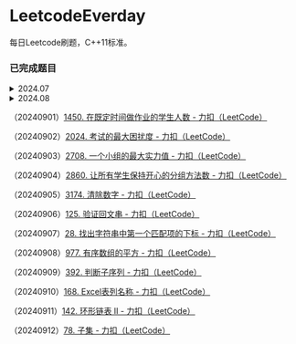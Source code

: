 # LeetcodeEverday

每日Leetcode刷题，C++11标准。



### 已完成题目

<details>
<summary>2024.07</summary>
-<a href="https://leetcode.cn/problems/minimum-rectangles-to-cover-points/description/" title="3111. 覆盖所有点的最少矩形数目 - 力扣（LeetCode）">3111. 覆盖所有点的最少矩形数目 - 力扣（LeetCode）</a>
</details>


<details>
<summary>2024.08</summary>
- <a href="https://leetcode.cn/problems/uOAnQW/description/" title="LCP 40. 心算挑战 - 力扣（LeetCode）">LCP 40. 心算挑战 - 力扣（LeetCode）</a><br>
- <a href="https://leetcode.cn/problems/right-triangles/description/" title="3128. 直角三角形 - 力扣（LeetCode）">3128. 直角三角形 - 力扣（LeetCode）</a><br>
- <a href="https://leetcode.cn/problems/maximum-points-inside-the-square/description/" title="3143. 正方形中的最多点数 - 力扣（LeetCode）">3143. 正方形中的最多点数 - 力扣（LeetCode）</a><br>
- <a href="https://leetcode.cn/problems/find-the-number-of-winning-players/description/" title="100381. 求出胜利玩家的数目 - 力扣（LeetCode）">100381. 求出胜利玩家的数目 - 力扣（LeetCode）</a><br>
- <a href="https://leetcode.cn/problems/minimum-number-of-flips-to-make-binary-grid-palindromic-i/description/" title="100387. 最少翻转次数使二进制矩阵回文 I - 力扣（LeetCode）">100387. 最少翻转次数使二进制矩阵回文 I - 力扣（LeetCode）</a><br>
- <a href="https://leetcode.cn/problems/minimum-number-of-flips-to-make-binary-grid-palindromic-ii/description/" title="100385. 最少翻转次数使二进制矩阵回文 II - 力扣（LeetCode）">100385. 最少翻转次数使二进制矩阵回文 II - 力扣（LeetCode）</a><br>
- <a href="https://leetcode.cn/problems/subtree-of-another-tree/description/" title="572. 另一棵树的子树 - 力扣（LeetCode）">572. 另一棵树的子树 - 力扣（LeetCode）</a><br>
- <a href="https://leetcode.cn/problems/non-negative-integers-without-consecutive-ones/description/" title="600. 不含连续1的非负整数 - 力扣（LeetCode）">600. 不含连续1的非负整数 - 力扣（LeetCode）</a><br>
- <a href="https://leetcode.cn/problems/find-numbers-with-even-number-of-digits/description/" title="1295. 统计位数为偶数的数字 - 力扣（LeetCode）">1295. 统计位数为偶数的数字 - 力扣（LeetCode）</a><br>
- <a href="https://leetcode.cn/problems/majority-element/?envType=study-plan-v2&envId=top-interview-150" title="169. 多数元素 - 力扣（LeetCode）">169. 多数元素 - 力扣（LeetCode）</a><br>
- <a href="https://leetcode.cn/problems/find-the-integer-added-to-array-i/" title="3131. 找出与数组相加的整数 I - 力扣（LeetCode）">3131. 找出与数组相加的整数 I - 力扣（LeetCode）</a><br>
- <a href="https://leetcode.cn/problems/merge-sorted-array/description/?envType=study-plan-v2&envId=top-interview-150" title="88. 合并两个有序数组 - 力扣（LeetCode）">88. 合并两个有序数组 - 力扣（LeetCode）</a><br>
- <a href="https://leetcode.cn/problems/remove-element/description/?envType=study-plan-v2&envId=top-interview-150" title="27. 移除元素 - 力扣（LeetCode）">27. 移除元素 - 力扣（LeetCode）</a><br>
- <a href="https://leetcode.cn/problems/ransom-note/description/?envType=study-plan-v2&envId=top-interview-150" title="383. 赎金信 - 力扣（LeetCode）">383. 赎金信 - 力扣（LeetCode）</a><br>
- <a href="https://leetcode.cn/problems/isomorphic-strings/description/?envType=study-plan-v2&envId=top-interview-150" title="205. 同构字符串 - 力扣（LeetCode）">205. 同构字符串 - 力扣（LeetCode）</a><br>
- <a href="https://leetcode.cn/problems/word-pattern/description/?envType=study-plan-v2&envId=top-interview-150" title="290. 单词规律 - 力扣（LeetCode）">290. 单词规律 - 力扣（LeetCode）</a>
</details>


（20240901）[1450. 在既定时间做作业的学生人数 - 力扣（LeetCode）](https://leetcode.cn/problems/number-of-students-doing-homework-at-a-given-time/description/)

（20240902）[2024. 考试的最大困扰度 - 力扣（LeetCode）](https://leetcode.cn/problems/maximize-the-confusion-of-an-exam/description/)

（20240903）[2708. 一个小组的最大实力值 - 力扣（LeetCode）](https://leetcode.cn/problems/maximum-strength-of-a-group/description/)

（20240904）[2860. 让所有学生保持开心的分组方法数 - 力扣（LeetCode）](https://leetcode.cn/problems/happy-students/description/)

（20240905）[3174. 清除数字 - 力扣（LeetCode）](https://leetcode.cn/problems/clear-digits/description/)

（20240906）[125. 验证回文串 - 力扣（LeetCode）](https://leetcode.cn/problems/valid-palindrome/description/?envType=study-plan-v2&envId=top-interview-150)

（20240907）[28. 找出字符串中第一个匹配项的下标 - 力扣（LeetCode）](https://leetcode.cn/problems/find-the-index-of-the-first-occurrence-in-a-string/description/?envType=study-plan-v2&envId=top-interview-150)

（20240908）[977. 有序数组的平方 - 力扣（LeetCode）](https://leetcode.cn/problems/squares-of-a-sorted-array/description/)

（20240909）[392. 判断子序列 - 力扣（LeetCode）](https://leetcode.cn/problems/is-subsequence/description/)

（20240910）[168. Excel表列名称 - 力扣（LeetCode）](https://leetcode.cn/problems/excel-sheet-column-title/description/)

（20240911）[142. 环形链表 II - 力扣（LeetCode）](https://leetcode.cn/problems/linked-list-cycle-ii/description/?envType=study-plan-v2&envId=top-100-liked)

（20240912）[78. 子集 - 力扣（LeetCode）](https://leetcode.cn/problems/subsets/submissions/564165017/?envType=study-plan-v2&envId=top-100-liked)
